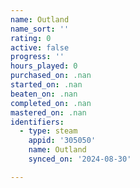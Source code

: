 ```yaml
---
name: Outland
name_sort: ''
rating: 0
active: false
progress: ''
hours_played: 0
purchased_on: .nan
started_on: .nan
beaten_on: .nan
completed_on: .nan
mastered_on: .nan
identifiers:
  - type: steam
    appid: '305050'
    name: Outland
    synced_on: '2024-08-30'

---
```

